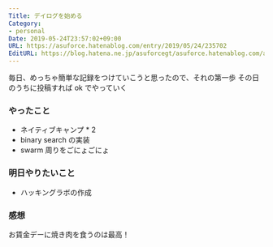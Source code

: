 ```yaml
---
Title: デイログを始める
Category:
- personal
Date: 2019-05-24T23:57:02+09:00
URL: https://asuforce.hatenablog.com/entry/2019/05/24/235702
EditURL: https://blog.hatena.ne.jp/asuforcegt/asuforce.hatenablog.com/atom/entry/17680117127164744064
---
```


毎日、めっちゃ簡単な記録をつけていこうと思ったので、それの第一歩
その日のうちに投稿すれば ok でやっていく

### やったこと

- ネイティブキャンプ * 2
- binary search の実装
- swarm 周りをごにょごにょ

### 明日やりたいこと

- ハッキングラボの作成

### 感想

お賃金デーに焼き肉を食うのは最高！
